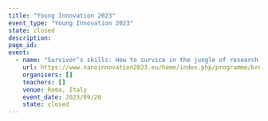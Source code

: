 ```yaml
---
title: "Young Innovation 2023"
event_type: "Young Innovation 2023"
state: closed
description: 
page_id: 
event:
  - name: "Survivor’s skills: How to survice in the jungle of research (III) - Developing a career in research: things you should carefully consider"
    url: https://www.nanoinnovation2023.eu/home/index.php/programme/breakout-sessions
    organisers: []
    teachers: []
    venue: Roma, Italy
    event_date: 2023/09/20
    state: closed
---
```




